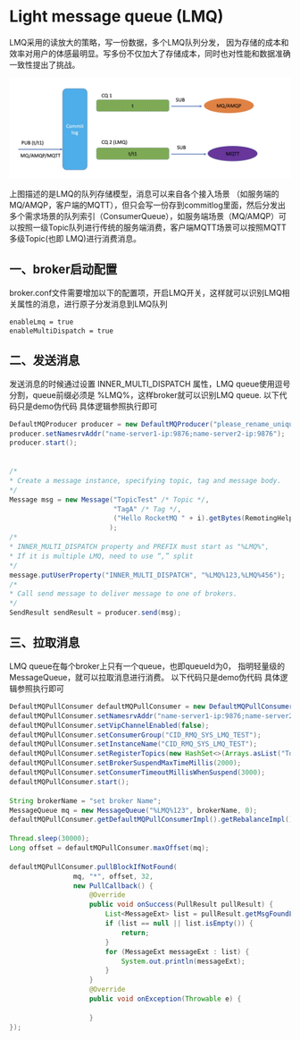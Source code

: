# Light message queue (LMQ)
LMQ采用的读放大的策略，写一份数据，多个LMQ队列分发，
因为存储的成本和效率对用户的体感最明显。写多份不仅加大了存储成本，同时也对性能和数据准确一致性提出了挑战。

![](image/LMQ_1.png)

上图描述的是LMQ的队列存储模型，消息可以来自各个接入场景
（如服务端的MQ/AMQP，客户端的MQTT），但只会写一份存到commitlog里面，然后分发出多个需求场景的队列索引（ConsumerQueue），如服务端场景（MQ/AMQP）可以按照一级Topic队列进行传统的服务端消费，客户端MQTT场景可以按照MQTT多级Topic(也即 LMQ)进行消费消息。

## 一、broker启动配置


broker.conf文件需要增加以下的配置项，开启LMQ开关，这样就可以识别LMQ相关属性的消息，进行原子分发消息到LMQ队列
```properties
enableLmq = true
enableMultiDispatch = true
```
## 二、发送消息
发送消息的时候通过设置 INNER_MULTI_DISPATCH 属性，LMQ queue使用逗号分割，queue前缀必须是 %LMQ%，这样broker就可以识别LMQ queue.
以下代码只是demo伪代码 具体逻辑参照执行即可
```java
DefaultMQProducer producer = new DefaultMQProducer("please_rename_unique_group_name");
producer.setNamesrvAddr("name-server1-ip:9876;name-server2-ip:9876");
producer.start();


/*
* Create a message instance, specifying topic, tag and message body.
*/
Message msg = new Message("TopicTest" /* Topic */,
                          "TagA" /* Tag */,
                          ("Hello RocketMQ " + i).getBytes(RemotingHelper.DEFAULT_CHARSET) /* Message body */
                         );
/*
* INNER_MULTI_DISPATCH property and PREFIX must start as "%LMQ%",
* If it is multiple LMQ, need to use “,” split
*/
message.putUserProperty("INNER_MULTI_DISPATCH", "%LMQ%123,%LMQ%456");
/*
* Call send message to deliver message to one of brokers.
*/
SendResult sendResult = producer.send(msg);
```
## 三、拉取消息
LMQ queue在每个broker上只有一个queue，也即queueId为0， 指明轻量级的MessageQueue，就可以拉取消息进行消费。
以下代码只是demo伪代码 具体逻辑参照执行即可
```java
DefaultMQPullConsumer defaultMQPullConsumer = new DefaultMQPullConsumer();
defaultMQPullConsumer.setNamesrvAddr("name-server1-ip:9876;name-server2-ip:9876");
defaultMQPullConsumer.setVipChannelEnabled(false);
defaultMQPullConsumer.setConsumerGroup("CID_RMQ_SYS_LMQ_TEST");
defaultMQPullConsumer.setInstanceName("CID_RMQ_SYS_LMQ_TEST");
defaultMQPullConsumer.setRegisterTopics(new HashSet<>(Arrays.asList("TopicTest")));
defaultMQPullConsumer.setBrokerSuspendMaxTimeMillis(2000);
defaultMQPullConsumer.setConsumerTimeoutMillisWhenSuspend(3000);
defaultMQPullConsumer.start();

String brokerName = "set broker Name";
MessageQueue mq = new MessageQueue("%LMQ%123", brokerName, 0);
defaultMQPullConsumer.getDefaultMQPullConsumerImpl().getRebalanceImpl().getmQClientFactory().updateTopicRouteInfoFromNameServer("TopicTest");

Thread.sleep(30000);
Long offset = defaultMQPullConsumer.maxOffset(mq);

defaultMQPullConsumer.pullBlockIfNotFound(
                mq, "*", offset, 32,
                new PullCallback() {
                    @Override
                    public void onSuccess(PullResult pullResult) {
                        List<MessageExt> list = pullResult.getMsgFoundList();
                        if (list == null || list.isEmpty()) {
                            return;
                        }
                        for (MessageExt messageExt : list) {
                            System.out.println(messageExt);
                        }    
                    }
                    @Override
                    public void onException(Throwable e) {
                       
                    }
});
```
​

